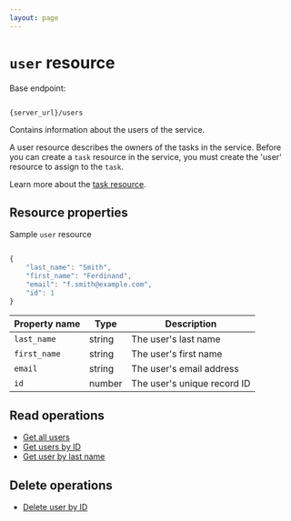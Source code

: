 ```yaml
---
layout: page
---
```


# `user` resource

Base endpoint:

```shell

{server_url}/users
```

Contains information about the users of the service.

A user resource describes the owners of the tasks in the service.
Before you can create a `task` resource in the service,
you must create the 'user' resource to assign to the `task`.

Learn more about the [task resource](task.md).

## Resource properties

Sample `user` resource

```js

{
    "last_name": "Smith",
    "first_name": "Ferdinand",
    "email": "f.smith@example.com",
    "id": 1
}
```

| Property name | Type | Description |
| ------------- | ----------- | ----------- |
| `last_name` | string | The user's last name |
| `first_name` | string | The user's first name |
| `email` | string | The user's email address |
| `id` | number | The user's unique record ID |

## Read operations

* [Get all users](users-get-all-users.md)
* [Get users by ID](users-get-user-by-id.md)
* [Get user by last name](./users-get-user-by-last-name.md)

## Delete operations

* [Delete user by ID](Ref_DELETE_User.md)
